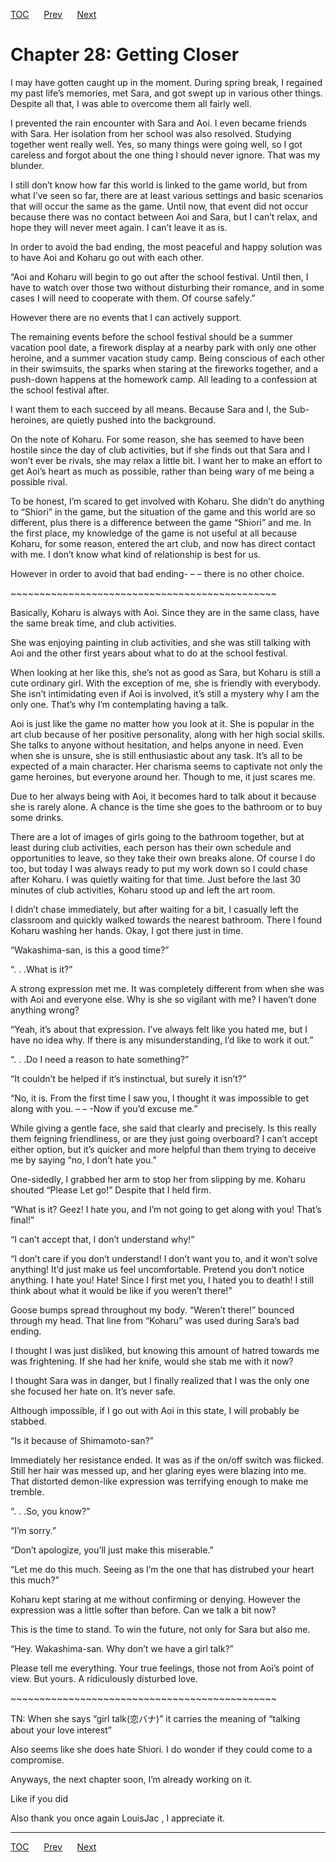 [TOC](../readme.md)&nbsp;&nbsp;&nbsp;&nbsp;&nbsp;&nbsp;[Prev](0026_Chapter.md)&nbsp;&nbsp;&nbsp;&nbsp;&nbsp;&nbsp;[Next](0028_Chapter.md)



# Chapter 28: Getting Closer

I may have gotten caught up in the moment. During spring break, I
regained my past life’s memories, met Sara, and got swept up in various
other things. Despite all that, I was able to overcome them all fairly
well. 

I prevented the rain encounter with Sara and Aoi. I even became friends
with Sara. Her isolation from her school was also resolved. Studying
together went really well. Yes, so many things were going well, so I got
careless and forgot about the one thing I should never ignore. That was
my blunder.

I still don’t know how far this world is linked to the game world, but
from what I’ve seen so far, there are at least various settings and
basic scenarios that will occur the same as the game. Until now, that
event did not occur because there was no contact between Aoi and Sara,
but I can’t relax, and hope they will never meet again. I can’t leave it
as is.

In order to avoid the bad ending, the most peaceful and happy solution
was to have Aoi and Koharu go out with each other.

“Aoi and Koharu will begin to go out after the school festival. Until
then, I have to watch over those two without disturbing their romance,
and in some cases I will need to cooperate with them. Of course safely.”

However there are no events that I can actively support. 

The remaining events before the school festival should be a summer
vacation pool date, a firework display at a nearby park with only one
other heroine, and a summer vacation study camp. Being conscious of each
other in their swimsuits, the sparks when staring at the fireworks
together, and a push-down happens at the homework camp. All leading to a
confession at the school festival after.

I want them to each succeed by all means. Because Sara and I, the
Sub-heroines, are quietly pushed into the background.

On the note of Koharu. For some reason, she has seemed to have been
hostile since the day of club activities, but if she finds out that Sara
and I won’t ever be rivals, she may relax a little bit. I want her to
make an effort to get Aoi’s heart as much as possible, rather than being
wary of me being a possible rival.

To be honest, I’m scared to get involved with Koharu. She didn’t do
anything to “Shiori” in the game, but the situation of the game and this
world are so different, plus there is a difference between the game
“Shiori” and me. In the first place, my knowledge of the game is not
useful at all because Koharu, for some reason, entered the art club, and
now has direct contact with me. I don’t know what kind of relationship
is best for us.

However in order to avoid that bad ending- – – there is no other choice.

\~\~\~\~\~\~\~\~\~\~\~\~\~\~\~\~\~\~\~\~\~\~\~\~\~\~\~\~\~\~\~\~\~\~\~\~\~\~\~\~\~\~\~\~\~~

Basically, Koharu is always with Aoi. Since they are in the same class,
have the same break time, and club activities. 

She was enjoying painting in club activities, and she was still talking
with Aoi and the other first years about what to do at the school
festival.

When looking at her like this, she’s not as good as Sara, but Koharu is
still a cute ordinary girl. With the exception of me, she is friendly
with everybody. She isn’t intimidating even if Aoi is involved, it’s
still a mystery why I am the only one. That’s why I’m contemplating
having a talk.

Aoi is just like the game no matter how you look at it. She is popular
in the art club because of her positive personality, along with her high
social skills. She talks to anyone without hesitation, and helps anyone
in need. Even when she is unsure, she is still enthusiastic about any
task. It’s all to be expected of a main character. Her charisma seems to
captivate not only the game heroines, but everyone around her. Though to
me, it just scares me.

Due to her always being with Aoi, it becomes hard to talk about it
because she is rarely alone. A chance is the time she goes to the
bathroom or to buy some drinks.

There are a lot of images of girls going to the bathroom together, but
at least during club activities, each person has their own schedule and
opportunities to leave, so they take their own breaks alone. Of course I
do too, but today I was always ready to put my work down so I could
chase after Koharu. I was quietly waiting for that time. Just before the
last 30 minutes of club activities, Koharu stood up and left the art
room.

I didn’t chase immediately, but after waiting for a bit, I casually left
the classroom and quickly walked towards the nearest bathroom. There I
found Koharu washing her hands. Okay, I got there just in time.

“Wakashima-san, is this a good time?”

“. . .What is it?”

A strong expression met me. It was completely different from when she
was with Aoi and everyone else. Why is she so vigilant with me? I
haven’t done anything wrong?

“Yeah, it’s about that expression. I’ve always felt like you hated me,
but I have no idea why. If there is any misunderstanding, I’d like to
work it out.”

“. . .Do I need a reason to hate something?”

“It couldn’t be helped if it’s instinctual, but surely it isn’t?”

“No, it is. From the first time I saw you, I thought it was impossible
to get along with you. – – -Now if you’d excuse me.”

While giving a gentle face, she said that clearly and precisely. Is this
really them feigning friendliness, or are they just going overboard? I
can’t accept either option, but it’s quicker and more helpful than them
trying to deceive me by saying “no, I don’t hate you.”

One-sidedly, I grabbed her arm to stop her from slipping by me. Koharu
shouted “Please Let go!” Despite that I held firm.

“What is it? Geez! I hate you, and I’m not going to get along with you!
That’s final!”

“I can’t accept that, I don’t understand why!”

“I don’t care if you don’t understand! I don’t want you to, and it won’t
solve anything! It’d just make us feel uncomfortable. Pretend you don’t
notice anything. I hate you! Hate! Since I first met you, I hated you to
death! I still think about what it would be like if you weren’t there!”

Goose bumps spread throughout my body. “Weren’t there!” bounced through
my head. That line from “Koharu” was used during Sara’s bad ending.

I thought I was just disliked, but knowing this amount of hatred towards
me was frightening. If she had her knife, would she stab me with it now?

I thought Sara was in danger, but I finally realized that I was the only
one she focused her hate on. It’s never safe.

Although impossible, if I go out with Aoi in this state, I will probably
be stabbed.

“Is it because of Shimamoto-san?”

Immediately her resistance ended. It was as if the on/off switch was
flicked. Still her hair was messed up, and her glaring eyes were blazing
into me. That distorted demon-like expression was terrifying enough to
make me tremble.

“. . .So, you know?”

“I’m sorry.”

“Don’t apologize, you’ll just make this miserable.”

“Let me do this much. Seeing as I’m the one that has distrubed your
heart this much?”

Koharu kept staring at me without confirming or denying. However the
expression was a little softer than before. Can we talk a bit now?

This is the time to stand. To win the future, not only for Sara but also
me.

“Hey. Wakashima-san. Why don’t we have a girl talk?”

Please tell me everything. Your true feelings, those not from Aoi’s
point of view. But yours. A ridiculously disturbed love.

\~\~\~\~\~\~\~\~\~\~\~\~\~\~\~\~\~\~\~\~\~\~\~\~\~\~\~\~\~\~\~\~\~\~\~\~\~\~\~\~\~\~\~\~\~~

TN: When she says “girl talk(恋バナ)” it carries the meaning of “talking
about your love interest” 

Also seems like she does hate Shiori. I do wonder if they could come to
a compromise.

Anyways, the next chapter soon, I’m already working on it.

Like if you did

Also thank you once again LouisJac , I appreciate it. 


---
[TOC](../readme.md)&nbsp;&nbsp;&nbsp;&nbsp;&nbsp;&nbsp;[Prev](0026_Chapter.md)&nbsp;&nbsp;&nbsp;&nbsp;&nbsp;&nbsp;[Next](0028_Chapter.md)


